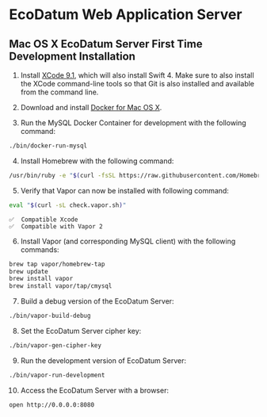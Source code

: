 # EcoDatum Web Application Server


## Mac OS X EcoDatum Server First Time Development Installation

1. Install [XCode 9.1](https://developer.apple.com/xcode/downloads/), which will also install Swift 4.
Make sure to also install the XCode command-line tools so that Git is also installed and available 
from the command line.

2. Download and install [Docker for Mac OS X](https://download.docker.com/mac/stable/Docker.dmg).

3. Run the MySQL Docker Container for development with the following command:

```bash
./bin/docker-run-mysql
```

4. Install Homebrew with the following command:

```bash
/usr/bin/ruby -e "$(curl -fsSL https://raw.githubusercontent.com/Homebrew/install/master/install)"
```

5. Verify that Vapor can now be installed with following command:

```bash
eval "$(curl -sL check.vapor.sh)"
```
```
✅  Compatible Xcode
✅  Compatible with Vapor 2
```

6. Install Vapor (and corresponding MySQL client) with the following commands:

```bash
brew tap vapor/homebrew-tap
brew update
brew install vapor
brew install vapor/tap/cmysql
```

7. Build a debug version of the EcoDatum Server:


```bash
./bin/vapor-build-debug
```

8. Set the EcoDatum Server cipher key:


```bash
./bin/vapor-gen-cipher-key
```

9. Run the development version of EcoDatum Server:


```bash
./bin/vapor-run-development
```

10. Access the EcoDatum Server with a browser:

```bash
open http://0.0.0.0:8080
```

